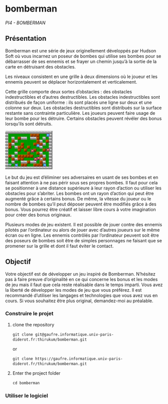 # bomberman
*PI4 - BOMBERMAN* 
 
## Présentation 
Bomberman est une série de jeux originellement développés par Hudson Soft où vous 
incarnez un poseur de bombes qui utilise ses bombes pour se débarrasser de ses 
ennemis et se frayer un chemin jusqu’à la sortie de la carte en détruisant des obstacles. 

Les niveaux consistent en une grille à deux dimensions où le joueur et les ennemis 
peuvent se déplacer horizontalement et verticalement.

Cette grille comporte deux sortes 
d’obstacles : des obstacles indestructibles et d’autres destructibles. Les obstacles 
indestructibles sont distribués de façon uniforme : ils sont placés une ligne sur deux et 
une colonne sur deux. Les obstacles destructibles sont distribués sur la surface restante 
sans contrainte particulière. Les joueurs peuvent faire usage de leur bombe pour les 
détruire. Certains obstacles peuvent révéler des bonus lorsqu’ils sont détruits.

![Screenshot](resources/map3.png)


Le but du jeu est d’éliminer ses adversaires en usant de ses bombes et en faisant 
attention à ne pas périr sous ses propres bombes. Il faut pour cela se positionner à une 
distance supérieure à leur rayon d’action ou utiliser les obstacles pour s’abriter. Les 
bombes ont un rayon d’action qui peut être augmenté grâce à certains bonus. De même, 
la vitesse du joueur ou le nombre de bombes qu’il peut déposer peuvent être modifiés 
grâce à des bonus. Vous pourrez être créatif et laisser libre cours à votre imagination 
pour créer des bonus originaux.

Plusieurs modes de jeu existent. Il est possible de jouer contre des ennemis pilotés par 
l’ordinateur ou alors de jouer avec d’autres joueurs sur le même écran ou en ligne. Les 
ennemis contrôlés par l’ordinateur peuvent soit être des poseurs de bombes soit être de 
simples personnages ne faisant que se promener sur la grille et dont il faut éviter le 
contact. 

## Objectif 
Votre objectif est de développer un jeu inspiré de Bomberman. 
N’hésitez pas à faire preuve d’originalité en ce qui concerne les bonus et les modes de jeu 
mais il faut que cela reste réalisable dans le temps imparti. Vous avez la liberté de 
développer les modes de jeu que vous préférez. 
Il est recommandé d’utiliser les langages et technologies que vous avez vus en cours. Si 
vous souhaitez être plus original, demandez-moi au préalable.

### Construire le projet

1. clone the repository
    ```
    git clone git@gaufre.informatique.univ-paris-diderot.fr:thirukum/bomberman.git
    ```
   or
    ```
    git clone https://gaufre.informatique.univ-paris-diderot.fr/thirukum/bomberman.git
    ```
2. Enter the project folder
    ```
    cd bomberman
    ```

### Utiliser le logiciel

